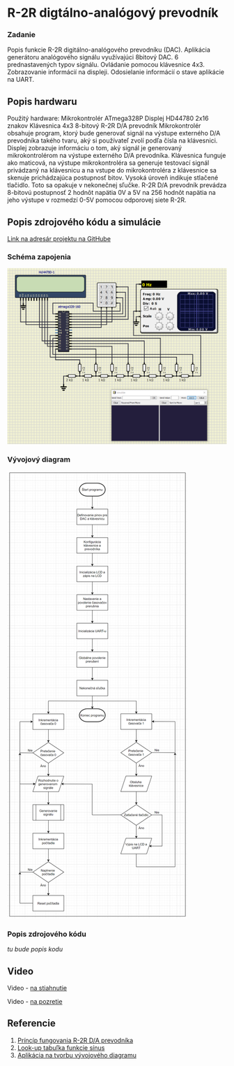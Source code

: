 # R-2R digtálno-analógový prevodník


### Zadanie

Popis funkcie R-2R digitálno-analógového prevodníku (DAC). Aplikácia generátoru analógového signálu využívajúci 8bitový DAC. 6 prednastavených typov signálu. Ovládanie pomocou klávesnice 4x3. Zobrazovanie informácií na displeji. Odosielanie informácií o stave aplikácie na UART. 


## Popis hardwaru

Použitý hardware:
Mikrokontrolér ATmega328P
Displej HD44780 2x16 znakov
Klávesnica 4x3
8-bitový R-2R D/A prevodník 
Mikrokontrolér obsahuje program, ktorý bude generovať signál na výstupe externého D/A prevodníka takého tvaru, aký si používateľ zvolí podľa čísla na klávesnici. 
Displej zobrazuje informáciu o tom, aký signál je generovaný mikrokontrolérom na výstupe externého D/A prevodníka.
Klávesnica funguje ako maticová, na výstupe mikrokontroléra sa generuje testovací signál privádzaný na klávesnicu a na vstupe do mikrokontroléra z klávesnice sa skenuje prichádzajúca postupnosť bitov. Vysoká úroveň indikuje stlačené tlačidlo. Toto sa opakuje v nekonečnej sľučke.
R-2R D/A prevodník prevádza 8-bitovú postupnosť 2 hodnôt napätia 0V a 5V na 256 hodnôt napätia na jeho výstupe v rozmedzí 0-5V pomocou odporovej siete R-2R.


## Popis zdrojového kódu a simulácie

[Link na adresár projektu na GitHube](https://github.com/NechTaSilaSprevadza/Digital-electronics-2/tree/master/Labs/project)

### Schéma zapojenia
![Schéma zapojenia](Images/SchemaZapojenia.png)

### Vývojový diagram
![Vývojový diagram](Images/VyvojovyDiagram.png)

### Popis zdrojového kódu
*tu bude popis kodu*


## Video

Video - [na stiahnutie](Video/Video.mp4)

Video - [na pozretie](https://drive.google.com/file/d/1nHFWSgAs_humQwwQS_2yR3hbuxNF-2Kv/view?usp=sharing)


## Referencie

1. [Príncíp fungovania R-2R D/A prevodníka](https://www.electronics-tutorials.ws/combination/r-2r-dac.html)
2. [Look-up tabuľka funkcie sínus](https://gist.github.com/funkfinger/965900)
3. [Aplikácia na tvorbu vývojového diagramu](https://app.diagrams.net/)
